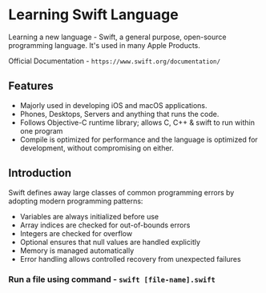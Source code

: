 # Learning Swift Language

Learning a new language - Swift, a general purpose, open-source programming language. It's used in many Apple Products.

Official Documentation - `https://www.swift.org/documentation/`

## Features
* Majorly used in developing iOS and macOS applications.
* Phones, Desktops, Servers and anything that runs the code.
* Follows Objective-C runtime library; allows C, C++ & swift to run within one program
* Compile is optimized for performance and the language is optimized for development, without compromising on either.

## Introduction
Swift defines away large classes of common programming errors by adopting modern programming patterns:
* Variables are always initialized before use
* Array indices are checked for out-of-bounds errors
* Integers are checked for overflow
* Optional ensures that null values are handled explicitly
* Memory is managed automatically
* Error handling allows controlled recovery from unexpected failures

### Run a file using command - `swift [file-name].swift`